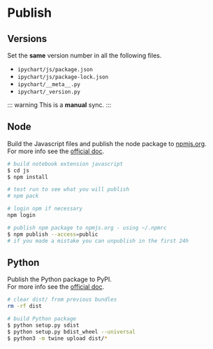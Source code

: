 # Publish

## Versions

Set the **same** version number in all the following files.  

+ `ipychart/js/package.json`
+ `ipychart/js/package-lock.json`
+ `ipychart/__meta__.py`
+ `ipychart/_version.py`

::: warning
This is a **manual** sync.
:::

## Node

Build the Javascript files and publish the node package to [npmjs.org](https://www.npmjs.com/).  
For more info see the [official doc](https://docs.npmjs.com/getting-started/publishing-npm-packages).

```bash
# build notebook extension javascript
$ cd js
$ npm install

# test run to see what you will publish
# npm pack

# login npm if necessary
npm login

# publish npm package to npmjs.org - using ~/.npmrc
$ npm publish --access=public
# if you made a mistake you can unpublish in the first 24h
```

## Python

Publish the Python package to PyPI.  
For more info see the [official doc](https://packaging.python.org/tutorials/distributing-packages/). 

```bash
# clear dist/ from previous bundles
rm -rf dist

# build Python package
$ python setup.py sdist
$ python setup.py bdist_wheel --universal
$ python3 -m twine upload dist/*
```
